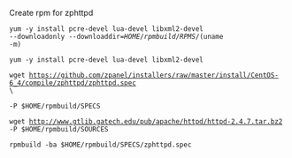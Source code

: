 Create rpm for zphttpd


<code>yum -y install pcre-devel lua-devel libxml2-devel --downloadonly --downloaddir=$HOME/rpmbuild/RPMS/$(uname -m)</code>

<code>yum -y install pcre-devel lua-devel libxml2-devel</code>

<code>wget https://github.com/zpanel/installers/raw/master/install/CentOS-6_4/compile/zphttpd/zphttpd.spec \ </code>

<code>-P $HOME/rpmbuild/SPECS</code>

<code>wget http://www.gtlib.gatech.edu/pub/apache/httpd/httpd-2.4.7.tar.bz2 -P $HOME/rpmbuild/SOURCES</code>

<code>rpmbuild -ba $HOME/rpmbuild/SPECS/zphttpd.spec</code>
